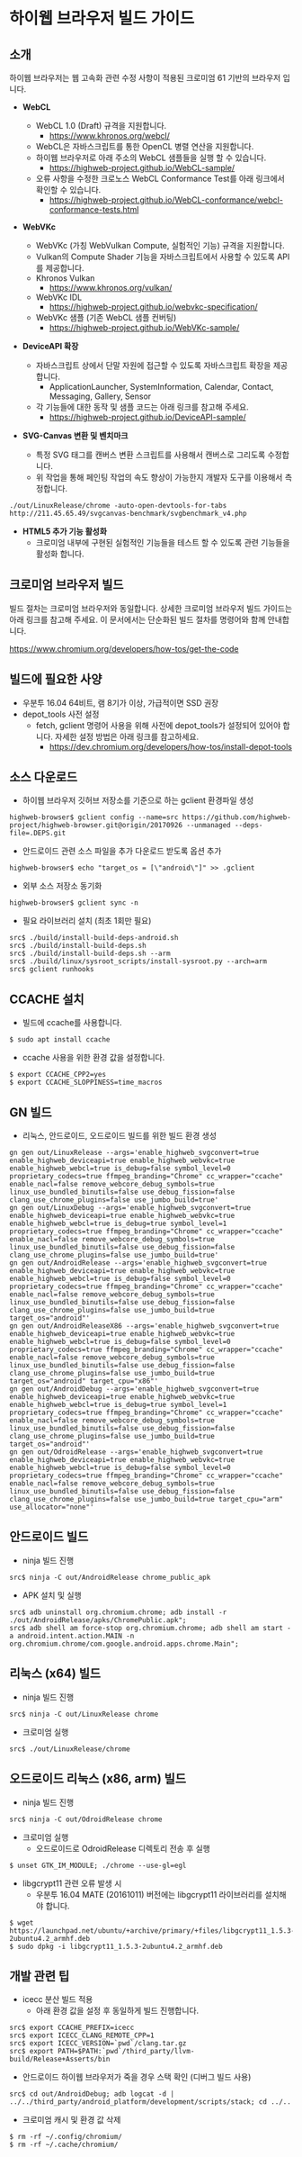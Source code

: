 하이웹 브라우저 빌드 가이드
===========================

소개
----

하이웹 브라우저는 웹 고속화 관련 수정 사항이 적용된 크로미엄 61 기반의 브라우저 입니다.

-	**WebCL**
	-	WebCL 1.0 (Draft) 규격을 지원합니다.
		-	https://www.khronos.org/webcl/
	-	WebCL은 자바스크립트를 통한 OpenCL 병렬 연산을 지원합니다.
	-	하이웹 브라우저로 아래 주소의 WebCL 샘플들을 실행 할 수 있습니다.
		-	https://highweb-project.github.io/WebCL-sample/
	- 오류 사항을 수정한 크로노스 WebCL Conformance Test를 아래 링크에서 확인할 수 있습니다.
		- https://highweb-project.github.io/WebCL-conformance/webcl-conformance-tests.html

-	**WebVKc**
	-	WebVKc (가칭 WebVulkan Compute, 실험적인 기능) 규격을 지원합니다.
	-	Vulkan의 Compute Shader 기능을 자바스크립트에서 사용할 수 있도록 API를 제공합니다.
	-	Khronos Vulkan
		-	https://www.khronos.org/vulkan/
	-	WebVKc IDL
		-	https://highweb-project.github.io/webvkc-specification/
	-	WebVKc 샘플 (기존 WebCL 샘플 컨버팅)
		-	https://highweb-project.github.io/WebVKc-sample/

-	**DeviceAPI 확장**
	-	자바스크립트 상에서 단말 자원에 접근할 수 있도록 자바스크립트 확장을 제공합니다.
		-	ApplicationLauncher, SystemInformation, Calendar, Contact, Messaging, Gallery, Sensor
	-	각 기능들에 대한 동작 및 샘플 코드는 아래 링크를 참고해 주세요.
		-	https://highweb-project.github.io/DeviceAPI-sample/

- **SVG-Canvas 변환 및 벤치마크**
	- 특정 SVG 태그를 캔버스 변환 스크립트를 사용해서 캔버스로 그리도록 수정합니다.
	- 위 작업을 통해 페인팅 작업의 속도 향상이 가능한지 개발자 도구를 이용해서 측정합니다.
<pre><code>./out/LinuxRelease/chrome -auto-open-devtools-for-tabs http://211.45.65.49/svgcanvas-benchmark/svgbenchmark_v4.php
</code></pre>

-	**HTML5 추가 기능 활성화**
	-	크로미엄 내부에 구현된 실험적인 기능들을 테스트 할 수 있도록 관련 기능들을 활성화 합니다.

크로미엄 브라우저 빌드
----------------------

빌드 절차는 크로미엄 브라우저와 동일합니다. 상세한 크로미엄 브라우저 빌드 가이드는 아래 링크를 참고해 주세요.
이 문서에서는 단순화된 빌드 절차를 명령어와 함께 안내합니다.

https://www.chromium.org/developers/how-tos/get-the-code

빌드에 필요한 사양
------------------

-	우분투 16.04 64비트, 램 8기가 이상, 가급적이면 SSD 권장
-	depot_tools 사전 설정
	-	fetch, gclient 명령어 사용을 위해 사전에 depot_tools가 설정되어 있어야 합니다.
	자세한 설정 방법은 아래 링크를 참고하세요.
		-	https://dev.chromium.org/developers/how-tos/install-depot-tools

소스 다운로드
---------------

-	하이웹 브라우저 깃허브 저장소를 기준으로 하는 gclient 환경파일 생성
<pre><code>highweb-browser$ gclient config --name=src https://github.com/highweb-project/highweb-browser.git@origin/20170926 --unmanaged --deps-file=.DEPS.git</code></pre>

-	안드로이드 관련 소스 파일을 추가 다운로드 받도록 옵션 추가
<pre><code>highweb-browser$ echo "target_os = [\"android\"]" >> .gclient</code></pre>

-	외부 소스 저장소 동기화
<pre><code>highweb-browser$ gclient sync -n</code></pre>

-	필요 라이브러리 설치 (최초 1회만 필요)
<pre><code>src$ ./build/install-build-deps-android.sh
src$ ./build/install-build-deps.sh
src$ ./build/install-build-deps.sh --arm
src$ ./build/linux/sysroot_scripts/install-sysroot.py --arch=arm
src$ gclient runhooks
</code></pre>

CCACHE 설치
---------------
- 빌드에 ccache를 사용합니다.
<pre><code>$ sudo apt install ccache
</code></pre>
- ccache 사용을 위한 환경 값을 설정합니다.
<pre><code>$ export CCACHE_CPP2=yes
$ export CCACHE_SLOPPINESS=time_macros
</code></pre>

GN 빌드
---------------
- 리눅스, 안드로이드, 오드로이드 빌드를 위한 빌드 환경 생성
<pre><code>gn gen out/LinuxRelease --args='enable_highweb_svgconvert=true enable_highweb_deviceapi=true enable_highweb_webvkc=true enable_highweb_webcl=true is_debug=false symbol_level=0 proprietary_codecs=true ffmpeg_branding="Chrome" cc_wrapper="ccache" enable_nacl=false remove_webcore_debug_symbols=true linux_use_bundled_binutils=false use_debug_fission=false clang_use_chrome_plugins=false use_jumbo_build=true'
gn gen out/LinuxDebug --args='enable_highweb_svgconvert=true enable_highweb_deviceapi=true enable_highweb_webvkc=true enable_highweb_webcl=true is_debug=true symbol_level=1 proprietary_codecs=true ffmpeg_branding="Chrome" cc_wrapper="ccache" enable_nacl=false remove_webcore_debug_symbols=true linux_use_bundled_binutils=false use_debug_fission=false clang_use_chrome_plugins=false use_jumbo_build=true'
gn gen out/AndroidRelease --args='enable_highweb_svgconvert=true enable_highweb_deviceapi=true enable_highweb_webvkc=true enable_highweb_webcl=true is_debug=false symbol_level=0 proprietary_codecs=true ffmpeg_branding="Chrome" cc_wrapper="ccache" enable_nacl=false remove_webcore_debug_symbols=true linux_use_bundled_binutils=false use_debug_fission=false clang_use_chrome_plugins=false use_jumbo_build=true target_os="android"'
gn gen out/AndroidReleaseX86 --args='enable_highweb_svgconvert=true enable_highweb_deviceapi=true enable_highweb_webvkc=true enable_highweb_webcl=true is_debug=false symbol_level=0 proprietary_codecs=true ffmpeg_branding="Chrome" cc_wrapper="ccache" enable_nacl=false remove_webcore_debug_symbols=true linux_use_bundled_binutils=false use_debug_fission=false clang_use_chrome_plugins=false use_jumbo_build=true target_os="android" target_cpu="x86"'
gn gen out/AndroidDebug --args='enable_highweb_svgconvert=true enable_highweb_deviceapi=true enable_highweb_webvkc=true enable_highweb_webcl=true is_debug=true symbol_level=1 proprietary_codecs=true ffmpeg_branding="Chrome" cc_wrapper="ccache" enable_nacl=false remove_webcore_debug_symbols=true linux_use_bundled_binutils=false use_debug_fission=false clang_use_chrome_plugins=false use_jumbo_build=true target_os="android"'
gn gen out/OdroidRelease --args='enable_highweb_svgconvert=true enable_highweb_deviceapi=true enable_highweb_webvkc=true enable_highweb_webcl=true is_debug=false symbol_level=0 proprietary_codecs=true ffmpeg_branding="Chrome" cc_wrapper="ccache" enable_nacl=false remove_webcore_debug_symbols=true linux_use_bundled_binutils=false use_debug_fission=false clang_use_chrome_plugins=false use_jumbo_build=true target_cpu="arm" use_allocator="none"'
</code></pre>

안드로이드 빌드
---------------
-	ninja 빌드 진행
<pre><code>src$ ninja -C out/AndroidRelease chrome_public_apk
</code></pre>

-	APK 설치 및 실행
<pre><code>src$ adb uninstall org.chromium.chrome; adb install -r ./out/AndroidRelease/apks/ChromePublic.apk";
src$ adb shell am force-stop org.chromium.chrome; adb shell am start -a android.intent.action.MAIN -n org.chromium.chrome/com.google.android.apps.chrome.Main";
</code></pre>

리눅스 (x64) 빌드
-----------------
-	ninja 빌드 진행
<pre><code>src$ ninja -C out/LinuxRelease chrome
</code></pre>

-	크로미엄 실행  
<pre><code>src$ ./out/LinuxRelease/chrome
</code></pre>

오드로이드 리눅스 (x86, arm) 빌드
---------------------------------
-	ninja 빌드 진행
<pre><code>src$ ninja -C out/OdroidRelease chrome
</code></pre>

- 크로미엄 실행
	- 오드로이드로 OdroidRelease 디렉토리 전송 후 실행
<pre><code>$ unset GTK_IM_MODULE; ./chrome --use-gl=egl
</code></pre>

-	libgcrypt11 관련 오류 발생 시
	-	우분투 16.04 MATE (20161011) 버전에는 libgcrypt11 라이브러리를 설치해야 합니다.
<pre><code>$ wget https://launchpad.net/ubuntu/+archive/primary/+files/libgcrypt11_1.5.3-2ubuntu4.2_armhf.deb
$ sudo dpkg -i libgcrypt11_1.5.3-2ubuntu4.2_armhf.deb
</code></pre>

개발 관련 팁
-----------------
- icecc 분산 빌드 적용
	- 아래 환경 값을 설정 후 동일하게 빌드 진행합니다.
<pre><code>src$ export CCACHE_PREFIX=icecc
src$ export ICECC_CLANG_REMOTE_CPP=1
src$ export ICECC_VERSION=`pwd`/clang.tar.gz
src$ export PATH=$PATH:`pwd`/third_party/llvm-build/Release+Asserts/bin
</code></pre>
- 안드로이드 하이웹 브라우저가 죽을 경우 스택 확인 (디버그 빌드 사용)
<pre><code>src$ cd out/AndroidDebug; adb logcat -d | ../../third_party/android_platform/development/scripts/stack; cd ../..
</code></pre>
- 크로미엄 캐시 및 환경 값 삭제
<pre><code>$ rm -rf ~/.config/chromium/
$ rm -rf ~/.cache/chromium/
</code></pre>
